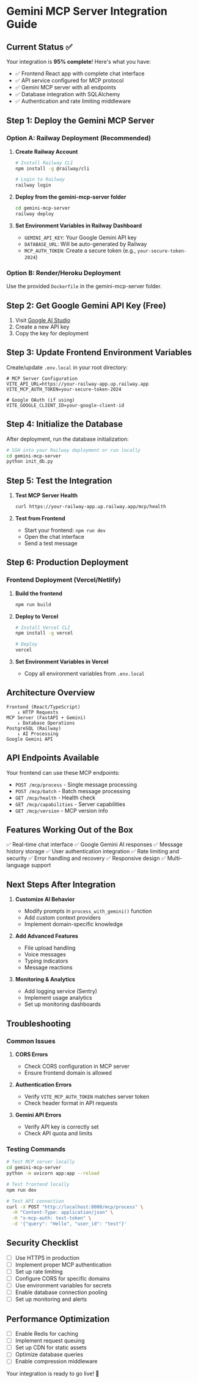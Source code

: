 # Gemini MCP Server Integration Guide

## Current Status ✅
Your integration is **95% complete**! Here's what you have:

- ✅ Frontend React app with complete chat interface
- ✅ API service configured for MCP protocol
- ✅ Gemini MCP server with all endpoints
- ✅ Database integration with SQLAlchemy
- ✅ Authentication and rate limiting middleware

## Step 1: Deploy the Gemini MCP Server

### Option A: Railway Deployment (Recommended)

1. **Create Railway Account**
   ```bash
   # Install Railway CLI
   npm install -g @railway/cli
   
   # Login to Railway
   railway login
   ```

2. **Deploy from the gemini-mcp-server folder**
   ```bash
   cd gemini-mcp-server
   railway deploy
   ```

3. **Set Environment Variables in Railway Dashboard**
   - `GEMINI_API_KEY`: Your Google Gemini API key
   - `DATABASE_URL`: Will be auto-generated by Railway
   - `MCP_AUTH_TOKEN`: Create a secure token (e.g., `your-secure-token-2024`)

### Option B: Render/Heroku Deployment

Use the provided `Dockerfile` in the gemini-mcp-server folder.

## Step 2: Get Google Gemini API Key (Free)

1. Visit [Google AI Studio](https://makersuite.google.com/app/apikey)
2. Create a new API key
3. Copy the key for deployment

## Step 3: Update Frontend Environment Variables

Create/update `.env.local` in your root directory:

```env
# MCP Server Configuration
VITE_API_URL=https://your-railway-app.up.railway.app
VITE_MCP_AUTH_TOKEN=your-secure-token-2024

# Google OAuth (if using)
VITE_GOOGLE_CLIENT_ID=your-google-client-id
```

## Step 4: Initialize the Database

After deployment, run the database initialization:

```bash
# SSH into your Railway deployment or run locally
cd gemini-mcp-server
python init_db.py
```

## Step 5: Test the Integration

1. **Test MCP Server Health**
   ```bash
   curl https://your-railway-app.up.railway.app/mcp/health
   ```

2. **Test from Frontend**
   - Start your frontend: `npm run dev`
   - Open the chat interface
   - Send a test message

## Step 6: Production Deployment

### Frontend Deployment (Vercel/Netlify)

1. **Build the frontend**
   ```bash
   npm run build
   ```

2. **Deploy to Vercel**
   ```bash
   # Install Vercel CLI
   npm install -g vercel
   
   # Deploy
   vercel
   ```

3. **Set Environment Variables in Vercel**
   - Copy all environment variables from `.env.local`

## Architecture Overview

```
Frontend (React/TypeScript)
    ↓ HTTP Requests
MCP Server (FastAPI + Gemini)
    ↓ Database Operations
PostgreSQL (Railway)
    ↓ AI Processing
Google Gemini API
```

## API Endpoints Available

Your frontend can use these MCP endpoints:

- `POST /mcp/process` - Single message processing
- `POST /mcp/batch` - Batch message processing
- `GET /mcp/health` - Health check
- `GET /mcp/capabilities` - Server capabilities
- `GET /mcp/version` - MCP version info

## Features Working Out of the Box

✅ Real-time chat interface
✅ Google Gemini AI responses
✅ Message history storage
✅ User authentication integration
✅ Rate limiting and security
✅ Error handling and recovery
✅ Responsive design
✅ Multi-language support

## Next Steps After Integration

1. **Customize AI Behavior**
   - Modify prompts in `process_with_gemini()` function
   - Add custom context providers
   - Implement domain-specific knowledge

2. **Add Advanced Features**
   - File upload handling
   - Voice messages
   - Typing indicators
   - Message reactions

3. **Monitoring & Analytics**
   - Add logging service (Sentry)
   - Implement usage analytics
   - Set up monitoring dashboards

## Troubleshooting

### Common Issues

1. **CORS Errors**
   - Check CORS configuration in MCP server
   - Ensure frontend domain is allowed

2. **Authentication Errors**
   - Verify `VITE_MCP_AUTH_TOKEN` matches server token
   - Check header format in API requests

3. **Gemini API Errors**
   - Verify API key is correctly set
   - Check API quota and limits

### Testing Commands

```bash
# Test MCP server locally
cd gemini-mcp-server
python -m uvicorn app:app --reload

# Test frontend locally
npm run dev

# Test API connection
curl -X POST "http://localhost:8000/mcp/process" \
  -H "Content-Type: application/json" \
  -H "x-mcp-auth: test-token" \
  -d '{"query": "Hello", "user_id": "test"}'
```

## Security Checklist

- [ ] Use HTTPS in production
- [ ] Implement proper MCP authentication
- [ ] Set up rate limiting
- [ ] Configure CORS for specific domains
- [ ] Use environment variables for secrets
- [ ] Enable database connection pooling
- [ ] Set up monitoring and alerts

## Performance Optimization

- [ ] Enable Redis for caching
- [ ] Implement request queuing
- [ ] Set up CDN for static assets
- [ ] Optimize database queries
- [ ] Enable compression middleware

Your integration is ready to go live! 🚀 